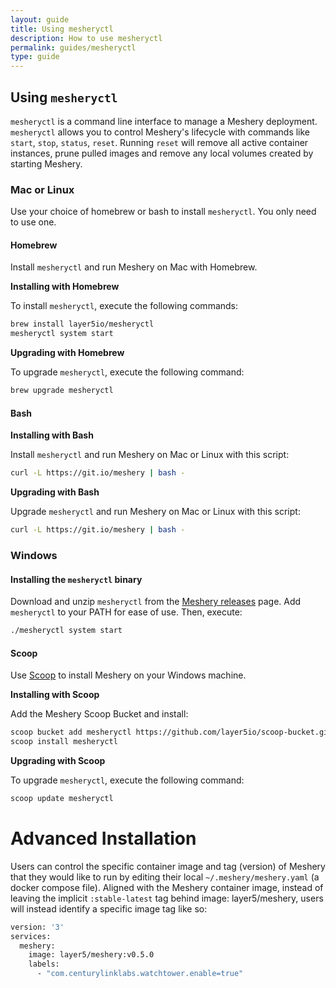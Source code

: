 ```yaml
---
layout: guide
title: Using mesheryctl
description: How to use mesheryctl
permalink: guides/mesheryctl
type: guide
---
```


## Using `mesheryctl`

`mesheryctl` is a command line interface to manage a Meshery deployment. `mesheryctl` allows you to control Meshery's lifecycle with commands like `start`, `stop`, `status`, `reset`. Running `reset` will remove all active container instances, prune pulled images and remove any local volumes created by starting Meshery.

### Mac or Linux

Use your choice of homebrew or bash to install `mesheryctl`. You only need to use one.

#### Homebrew

Install `mesheryctl` and run Meshery on Mac with Homebrew.

**Installing with Homebrew**

To install `mesheryctl`, execute the following commands:

```bash
brew install layer5io/mesheryctl
mesheryctl system start
```

**Upgrading with Homebrew**

To upgrade `mesheryctl`, execute the following command:

```bash
brew upgrade mesheryctl
```

#### Bash

**Installing with Bash**

Install `mesheryctl` and run Meshery on Mac or Linux with this script:

```bash
curl -L https://git.io/meshery | bash -
```

**Upgrading with Bash**

Upgrade `mesheryctl` and run Meshery on Mac or Linux with this script:

```bash
curl -L https://git.io/meshery | bash -
```

### Windows

#### Installing the `mesheryctl` binary

Download and unzip `mesheryctl` from the [Meshery releases](https://github.com/layer5io/meshery/releases/latest) page. Add `mesheryctl` to your PATH for ease of use. Then, execute:

```bash
./mesheryctl system start
```

#### Scoop

Use [Scoop](https://scoop.sh) to install Meshery on your Windows machine.

**Installing with Scoop**

Add the Meshery Scoop Bucket and install:

```bash
scoop bucket add mesheryctl https://github.com/layer5io/scoop-bucket.git
scoop install mesheryctl
```

**Upgrading with Scoop**

To upgrade `mesheryctl`, execute the following command:

```bash
scoop update mesheryctl
```

# Advanced Installation

Users can control the specific container image and tag (version) of Meshery that they would like to run by editing their local `~/.meshery/meshery.yaml` (a docker compose file).
Aligned with the Meshery container image, instead of leaving the implicit `:stable-latest` tag behind image: layer5/meshery, users will instead identify a specific image tag like so:

```bash
version: '3'
services:
  meshery:
    image: layer5/meshery:v0.5.0
    labels:
      - "com.centurylinklabs.watchtower.enable=true"
```
